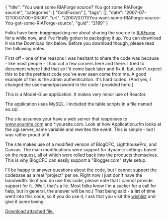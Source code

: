 {
	"title": "You want some RIAForge source? You got some RIAForge source!",
	"categories": [
		"ColdFusion"
	],
	"tags": [],
	"date": "2007-07-12T00:07:00+06:00",
	"url": "/2007/07/11/You-want-some-RIAForge-source-You-got-some-RIAForge-source",
	"guid": "2189"
}

Folks have been <strike>bugging</strike>asking me about sharing the source to <a href="http://www.riaforge.org">RIAForge</a> for a while now, and I've finally gotten to packaging it up. You can download it via the Download link below. Before you download though, please read the following notes.
<!--more-->
First off - one of the reasons I was hesitant to share the code was because - like most people - I had cut a few corners here and there. I tried to document where I did that so I'd come back later and fix it, but, don't expect this to be the prettiest code you've ever seen come from me. A good example of this is the admin authentication. It's hard coded. (And yes, I changed the username/password in the code I provided here.) 

This is a Model-Glue application. It makes very minor use of Reactor. 

The application uses MySQL. I included the table scripts in a file named ao.sql.

The site assumes your have a web server that responses to www.yoursite.com and *.yoursite.com. Look at how Application.cfm looks at the cgi.server_name variable and rewrites the event. This is simple - but I was rather proud of it. 

The site makes use of a modified version of BlogCFC, LighthousePro, and Canvas. The main modifications were support for dynamic settings based on the request, all of which were rolled back into the products themselves. This is why BlogCFC can easily support a "Blogger.com" style setup. 

I'll be happy to answer questions about the code, but I cannot support the codebase as a real "project" per se. Right now I just don't have the bandwidth. So if you do use this code, please note that I cannot provide support for it. (Well, that's a lie. Most folks know I'm a sucker for a call for help, but in general, the answer will be no.) That being said - a <b>lot</b> of time went into this code, so if you do use it, I ask that you visit the <a href="http://www.amazon.com/o/registry/2TCL1D08EZEYE">wishlist</a> and give it some loving.<p><a href='enclosures/D%3A%5Chosts%5Cwww%2Ecoldfusionjedi%2Ecom%5Cenclosures%2Friaforge%2Ezip'>Download attached file.</a></p>